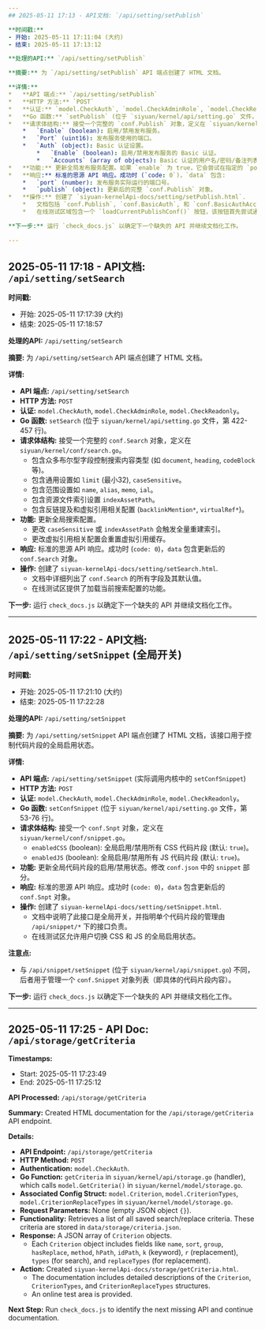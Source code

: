 ```yaml
---
## 2025-05-11 17:13 - API文档: `/api/setting/setPublish`

**时间戳:**
- 开始: 2025-05-11 17:11:04 (大约)
- 结束: 2025-05-11 17:13:12

**处理的API:** `/api/setting/setPublish`

**摘要:** 为 `/api/setting/setPublish` API 端点创建了 HTML 文档。

**详情:**
*   **API 端点:** `/api/setting/setPublish`
*   **HTTP 方法:** `POST`
*   **认证:** `model.CheckAuth`, `model.CheckAdminRole`, `model.CheckReadonly`。
*   **Go 函数:** `setPublish` (位于 `siyuan/kernel/api/setting.go` 文件，第 539-567 行)。
*   **请求体结构:** 接受一个完整的 `conf.Publish` 对象，定义在 `siyuan/kernel/conf/publish.go`。
    *   `Enable` (boolean): 启用/禁用发布服务。
    *   `Port` (uint16): 发布服务使用的端口。
    *   `Auth` (object): Basic 认证设置。
        *   `Enable` (boolean): 启用/禁用发布服务的 Basic 认证。
        *   `Accounts` (array of objects): Basic 认证的用户名/密码/备注列表。
*   **功能:** 更新全局发布服务配置。如果 `enable` 为 true，它会尝试在指定的 `port` 上初始化/重启发布服务。
*   **响应:** 标准的思源 API 响应。成功时 (`code: 0`)，`data` 包含:
    *   `port` (number): 发布服务实际运行的端口号。
    *   `publish` (object): 更新后的完整 `conf.Publish` 对象。
*   **操作:** 创建了 `siyuan-kernelApi-docs/setting/setPublish.html`.
    *   文档包括 `conf.Publish`, `conf.BasicAuth`, 和 `conf.BasicAuthAccount` 的详细参数表。
    *   在线测试区域包含一个 `loadCurrentPublishConf()` 按钮，该按钮首先尝试通过 `/api/setting/getPublish` 获取当前设置，如果需要则回退到 `/api/system/getConf`。

**下一步:** 运行 `check_docs.js` 以确定下一个缺失的 API 并继续文档化工作。 

---
```

## 2025-05-11 17:18 - API文档: `/api/setting/setSearch`

**时间戳:**
- 开始: 2025-05-11 17:17:39 (大约)
- 结束: 2025-05-11 17:18:57

**处理的API:** `/api/setting/setSearch`

**摘要:** 为 `/api/setting/setSearch` API 端点创建了 HTML 文档。

**详情:**
*   **API 端点:** `/api/setting/setSearch`
*   **HTTP 方法:** `POST`
*   **认证:** `model.CheckAuth`, `model.CheckAdminRole`, `model.CheckReadonly`。
*   **Go 函数:** `setSearch` (位于 `siyuan/kernel/api/setting.go` 文件，第 422-457 行)。
*   **请求体结构:** 接受一个完整的 `conf.Search` 对象，定义在 `siyuan/kernel/conf/search.go`。
    *   包含众多布尔型字段控制搜索内容类型 (如 `document`, `heading`, `codeBlock` 等)。
    *   包含通用设置如 `limit` (最小32), `caseSensitive`。
    *   包含范围设置如 `name`, `alias`, `memo`, `ial`。
    *   包含资源文件索引设置 `indexAssetPath`。
    *   包含反链提及和虚拟引用相关配置 (`backlinkMention*`, `virtualRef*`)。
*   **功能:** 更新全局搜索配置。
    *   更改 `caseSensitive` 或 `indexAssetPath` 会触发全量重建索引。
    *   更改虚拟引用相关配置会重置虚拟引用缓存。
*   **响应:** 标准的思源 API 响应。成功时 (`code: 0`)，`data` 包含更新后的 `conf.Search` 对象。
*   **操作:** 创建了 `siyuan-kernelApi-docs/setting/setSearch.html`.
    *   文档中详细列出了 `conf.Search` 的所有字段及其默认值。
    *   在线测试区提供了加载当前搜索配置的功能。

**下一步:** 运行 `check_docs.js` 以确定下一个缺失的 API 并继续文档化工作。 

---
## 2025-05-11 17:22 - API文档: `/api/setting/setSnippet` (全局开关)

**时间戳:**
- 开始: 2025-05-11 17:21:10 (大约)
- 结束: 2025-05-11 17:22:28

**处理的API:** `/api/setting/setSnippet`

**摘要:** 为 `/api/setting/setSnippet` API 端点创建了 HTML 文档，该接口用于控制代码片段的全局启用状态。

**详情:**
*   **API 端点:** `/api/setting/setSnippet` (实际调用内核中的 `setConfSnippet`)
*   **HTTP 方法:** `POST`
*   **认证:** `model.CheckAuth`, `model.CheckAdminRole`, `model.CheckReadonly`。
*   **Go 函数:** `setConfSnippet` (位于 `siyuan/kernel/api/setting.go` 文件，第 53-76 行)。
*   **请求体结构:** 接受一个 `conf.Snpt` 对象，定义在 `siyuan/kernel/conf/snippet.go`。
    *   `enabledCSS` (boolean): 全局启用/禁用所有 CSS 代码片段 (默认: `true`)。
    *   `enabledJS` (boolean): 全局启用/禁用所有 JS 代码片段 (默认: `true`)。
*   **功能:** 更新全局代码片段的启用/禁用状态。修改 `conf.json` 中的 `snippet` 部分。
*   **响应:** 标准的思源 API 响应。成功时 (`code: 0`)，`data` 包含更新后的 `conf.Snpt` 对象。
*   **操作:** 创建了 `siyuan-kernelApi-docs/setting/setSnippet.html`.
    *   文档中说明了此接口是全局开关，并指明单个代码片段的管理由 `/api/snippet/*` 下的接口负责。
    *   在线测试区允许用户切换 CSS 和 JS 的全局启用状态。

**注意点:**
*   与 `/api/snippet/setSnippet` (位于 `siyuan/kernel/api/snippet.go`) 不同，后者用于管理一个 `conf.Snippet` 对象列表（即具体的代码片段内容）。

**下一步:** 运行 `check_docs.js` 以确定下一个缺失的 API 并继续文档化工作。 

---
## 2025-05-11 17:25 - API Doc: `/api/storage/getCriteria`

**Timestamps:**
- Start: 2025-05-11 17:23:49
- End: 2025-05-11 17:25:12

**API Processed:** `/api/storage/getCriteria`

**Summary:** Created HTML documentation for the `/api/storage/getCriteria` API endpoint.

**Details:**
*   **API Endpoint:** `/api/storage/getCriteria`
*   **HTTP Method:** `POST`
*   **Authentication:** `model.CheckAuth`.
*   **Go Function:** `getCriteria` in `siyuan/kernel/api/storage.go` (handler), which calls `model.GetCriteria()` in `siyuan/kernel/model/storage.go`.
*   **Associated Config Struct:** `model.Criterion`, `model.CriterionTypes`, `model.CriterionReplaceTypes` in `siyuan/kernel/model/storage.go`.
*   **Request Parameters:** None (empty JSON object `{}`).
*   **Functionality:** Retrieves a list of all saved search/replace criteria. These criteria are stored in `data/storage/criteria.json`.
*   **Response:** A JSON array of `Criterion` objects.
    *   Each `Criterion` object includes fields like `name`, `sort`, `group`, `hasReplace`, `method`, `hPath`, `idPath`, `k` (keyword), `r` (replacement), `types` (for search), and `replaceTypes` (for replacement).
*   **Action:** Created `siyuan-kernelApi-docs/storage/getCriteria.html`.
    *   The documentation includes detailed descriptions of the `Criterion`, `CriterionTypes`, and `CriterionReplaceTypes` structures.
    *   An online test area is provided.

**Next Step:** Run `check_docs.js` to identify the next missing API and continue documentation. 
